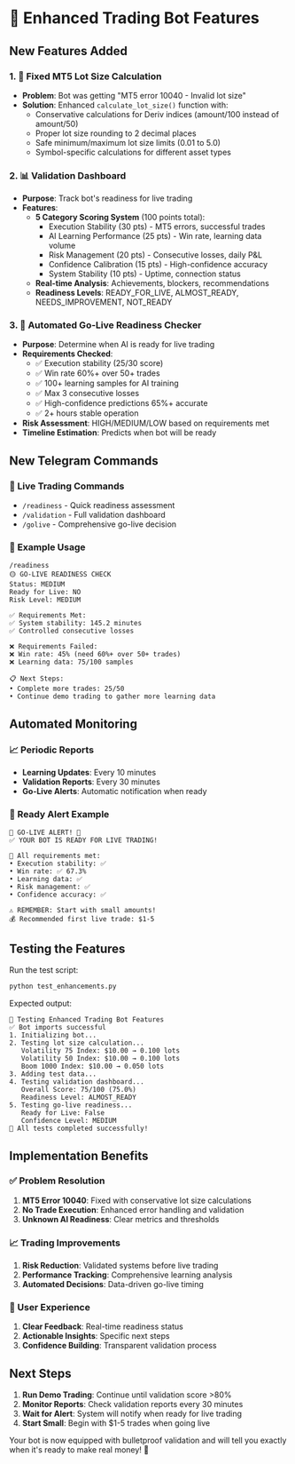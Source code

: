 # 🚀 Enhanced Trading Bot Features

## New Features Added

### 1. 🔧 Fixed MT5 Lot Size Calculation
- **Problem**: Bot was getting "MT5 error 10040 - Invalid lot size" 
- **Solution**: Enhanced `calculate_lot_size()` function with:
  - Conservative calculations for Deriv indices (amount/100 instead of amount/50)
  - Proper lot size rounding to 2 decimal places
  - Safe minimum/maximum lot size limits (0.01 to 5.0)
  - Symbol-specific calculations for different asset types

### 2. 📊 Validation Dashboard
- **Purpose**: Track bot's readiness for live trading
- **Features**:
  - **5 Category Scoring System** (100 points total):
    - Execution Stability (30 pts) - MT5 errors, successful trades
    - AI Learning Performance (25 pts) - Win rate, learning data volume
    - Risk Management (20 pts) - Consecutive losses, daily P&L
    - Confidence Calibration (15 pts) - High-confidence accuracy
    - System Stability (10 pts) - Uptime, connection status
  - **Real-time Analysis**: Achievements, blockers, recommendations
  - **Readiness Levels**: READY_FOR_LIVE, ALMOST_READY, NEEDS_IMPROVEMENT, NOT_READY

### 3. 🎯 Automated Go-Live Readiness Checker
- **Purpose**: Determine when AI is ready for live trading
- **Requirements Checked**:
  - ✅ Execution stability (25/30 score)
  - ✅ Win rate 60%+ over 50+ trades
  - ✅ 100+ learning samples for AI training
  - ✅ Max 3 consecutive losses
  - ✅ High-confidence predictions 65%+ accurate
  - ✅ 2+ hours stable operation
- **Risk Assessment**: HIGH/MEDIUM/LOW based on requirements met
- **Timeline Estimation**: Predicts when bot will be ready

## New Telegram Commands

### 🤖 Live Trading Commands
- `/readiness` - Quick readiness assessment
- `/validation` - Full validation dashboard  
- `/golive` - Comprehensive go-live decision

### 📱 Example Usage
```
/readiness
🟡 GO-LIVE READINESS CHECK
Status: MEDIUM
Ready for Live: NO
Risk Level: MEDIUM

✅ Requirements Met:
✅ System stability: 145.2 minutes
✅ Controlled consecutive losses

❌ Requirements Failed:
❌ Win rate: 45% (need 60%+ over 50+ trades)
❌ Learning data: 75/100 samples

📋 Next Steps:
• Complete more trades: 25/50
• Continue demo trading to gather more learning data
```

## Automated Monitoring

### 📈 Periodic Reports
- **Learning Updates**: Every 10 minutes
- **Validation Reports**: Every 30 minutes
- **Go-Live Alerts**: Automatic notification when ready

### 🚨 Ready Alert Example
```
🚀 GO-LIVE ALERT! 🚀
✅ YOUR BOT IS READY FOR LIVE TRADING!

🎯 All requirements met:
• Execution stability: ✅
• Win rate: ✅ 67.3%
• Learning data: ✅
• Risk management: ✅
• Confidence accuracy: ✅

⚠️ REMEMBER: Start with small amounts!
💰 Recommended first live trade: $1-5
```

## Testing the Features

Run the test script:
```bash
python test_enhancements.py
```

Expected output:
```
🧪 Testing Enhanced Trading Bot Features
✅ Bot imports successful
1. Initializing bot...
2. Testing lot size calculation...
   Volatility 75 Index: $10.00 → 0.100 lots
   Volatility 50 Index: $10.00 → 0.100 lots
   Boom 1000 Index: $10.00 → 0.050 lots
3. Adding test data...
4. Testing validation dashboard...
   Overall Score: 75/100 (75.0%)
   Readiness Level: ALMOST_READY
5. Testing go-live readiness...
   Ready for Live: False
   Confidence Level: MEDIUM
🎉 All tests completed successfully!
```

## Implementation Benefits

### ✅ Problem Resolution
1. **MT5 Error 10040**: Fixed with conservative lot size calculations
2. **No Trade Execution**: Enhanced error handling and validation
3. **Unknown AI Readiness**: Clear metrics and thresholds

### 📈 Trading Improvements
1. **Risk Reduction**: Validated systems before live trading
2. **Performance Tracking**: Comprehensive learning analysis
3. **Automated Decisions**: Data-driven go-live timing

### 🎯 User Experience
1. **Clear Feedback**: Real-time readiness status
2. **Actionable Insights**: Specific next steps
3. **Confidence Building**: Transparent validation process

## Next Steps

1. **Run Demo Trading**: Continue until validation score >80%
2. **Monitor Reports**: Check validation reports every 30 minutes
3. **Wait for Alert**: System will notify when ready for live trading
4. **Start Small**: Begin with $1-5 trades when going live

Your bot is now equipped with bulletproof validation and will tell you exactly when it's ready to make real money! 💎
